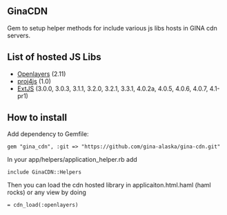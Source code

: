 GinaCDN
-------

Gem to setup helper methods for include various js libs hosts in GINA cdn servers.

List of hosted JS Libs
----------------------
  - [Openlayers](http://openlayers.org) (2.11)
  - [proj4js](http://proj4js.org) (1.0)
  - [ExtJS](http://sencha.com) (3.0.0, 3.0.3, 3.1.1, 3.2.0, 3.2.1, 3.3.1, 4.0.2a, 4.0.5, 4.0.6, 4.0.7, 4.1-pr1)

How to install
--------------

Add dependency to Gemfile:

    gem "gina_cdn", :git => "https://github.com/gina-alaska/gina-cdn.git"
    
In your app/helpers/application_helper.rb add

    include GinaCDN::Helpers

Then you can load the cdn hosted library in applicaiton.html.haml (haml rocks) or any view 
by doing

    = cdn_load(:openlayers)
    
